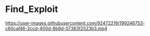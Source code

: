 # Find_Exploit

https://user-images.githubusercontent.com/92472219/199246753-c60caf46-2ccd-400d-8b9d-07383f2523b3.mp4
